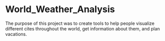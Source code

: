 # World_Weather_Analysis
The purpose of this project was to create tools to help people visualize different cites throughout the world, get information about them, and plan vacations. 
